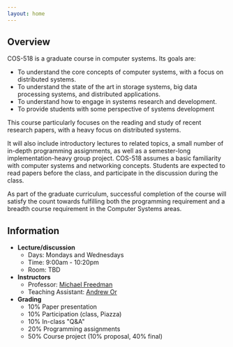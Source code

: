 ```yaml
---
layout: home
---
```


## Overview

COS-518 is a graduate course in computer systems. Its goals are:

- To understand the core concepts of computer systems, with a focus on distributed systems.
- To understand the state of the art in storage systems, big data processing systems, and distributed applications.
- To understand how to engage in systems research and development.
- To provide students with some perspective of systems development

This course particularly focuses on the reading and study of recent research papers, with a heavy focus on distributed systems.

It will also include introductory lectures to related topics, a small number of in-depth programming assignments, as well as a semester-long implementation-heavy group project.  COS-518 assumes a basic familiarity with computer systems and networking concepts.  Students are expected to read papers before the class, and participate in the discussion during the class.

As part of the graduate curriculum, successful completion of the course will satisfy the count towards fulfilling both the programming requirement and a breadth course requirement in the Computer Systems areas.

## Information
- **Lecture/discussion**
  - Days: Mondays and Wednesdays
  - Time: 9:00am - 10:20pm
  - Room: TBD
- **Instructors**
  - Professor: [Michael Freedman](http://www.cs.princeton.edu/~mfreed/)
  - Teaching Assistant: [Andrew Or](http://www.cs.princeton.edu/~andrewor)
- **Grading**
  - 10% Paper presentation
  - 10% Participation (class, Piazza)
  - 10% In-class "Q&A"
  - 20% Programming assignments
  - 50% Course project (10% proposal, 40% final)
